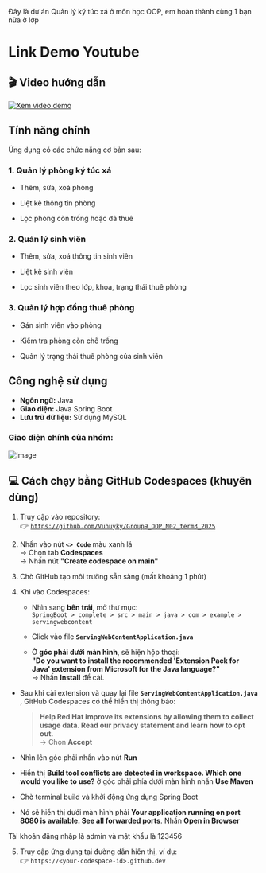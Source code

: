 Đây là dự án Quản lý ký túc xá ở môn học OOP, em hoàn thành cùng 1 bạn nữa ở lớp

# **Link Demo Youtube**
## 🎬 Video hướng dẫn
[![Xem video demo](https://img.youtube.com/vi/m_0j-hbpx-w/0.jpg)](https://www.youtube.com/watch?v=m_0j-hbpx-w)



## Tính năng chính
Ứng dụng có các chức năng cơ bản sau:

### **1. Quản lý phòng ký túc xá**

-   Thêm, sửa, xoá phòng
    
-   Liệt kê thông tin phòng
    
-   Lọc phòng còn trống hoặc đã thuê
    

### **2. Quản lý sinh viên**

-   Thêm, sửa, xoá thông tin sinh viên
    
-   Liệt kê sinh viên
    
-   Lọc sinh viên theo lớp, khoa, trạng thái thuê phòng
    

### **3. Quản lý hợp đồng thuê phòng**

-   Gán sinh viên vào phòng
    
-   Kiểm tra phòng còn chỗ trống
    
-   Quản lý trạng thái thuê phòng của sinh viên
    
## Công nghệ sử dụng
- **Ngôn ngữ:** Java
- **Giao diện:** Java Spring Boot
- **Lưu trữ dữ liệu:** Sử dụng MySQL



### **Giao diện chính của nhóm:**

![image](https://github.com/user-attachments/assets/bfcff7fb-f160-466c-81f8-88ff690eb858)

## 💻 Cách chạy bằng GitHub Codespaces (khuyên dùng) 
1.  Truy cập vào repository:  
    👉 [`https://github.com/Vuhuyky/Group9_OOP_N02_term3_2025`](https://github.com/Vuhuyky/Group9_OOP_N02_term3_2025)
    
2.  Nhấn vào nút **`<> Code`** màu xanh lá  
    → Chọn tab **Codespaces**  
    → Nhấn nút **"Create codespace on main"**
    
3.  Chờ GitHub tạo môi trường sẵn sàng (mất khoảng 1 phút)
    
4.  Khi vào Codespaces:
    
    -   Nhìn sang **bên trái**, mở thư mục:  
        `SpringBoot > complete > src > main > java > com > example > servingwebcontent`
        
    -   Click vào file **`ServingWebContentApplication.java`**
        
    -   Ở **góc phải dưới màn hình**, sẽ hiện hộp thoại:  
        **"Do you want to install the recommended 'Extension Pack for Java' extension from Microsoft for the Java language?"**  
        → Nhấn **Install** để cài.
        
-   Sau khi cài extension và quay lại file **`ServingWebContentApplication.java`** , GitHub Codespaces có thể hiển thị thông báo:
    
    > **Help Red Hat improve its extensions by allowing them to collect usage data. Read our privacy statement and learn how to opt out.**  
    > → Chọn **Accept** 
    
-   Nhìn lên góc phải nhấn vào nút **Run**
- Hiển thị **Build tool conflicts are detected in workspace. Which one would you like to use?** ở góc phải phía dưới màn hình nhấn **Use Maven**
    
-   Chờ terminal build và khởi động ứng dụng Spring Boot
    
-  Nó sẽ hiển thị dưới màn hình phải  **Your application running on port 8080 is available. See all forwarded ports**. Nhấn **Open in Browser**

Tài khoản đăng nhập là admin và mật khẩu là 123456
    
    
5.  Truy cập ứng dụng tại đường dẫn hiển thị, ví dụ:  
    👉 `https://<your-codespace-id>.github.dev`
